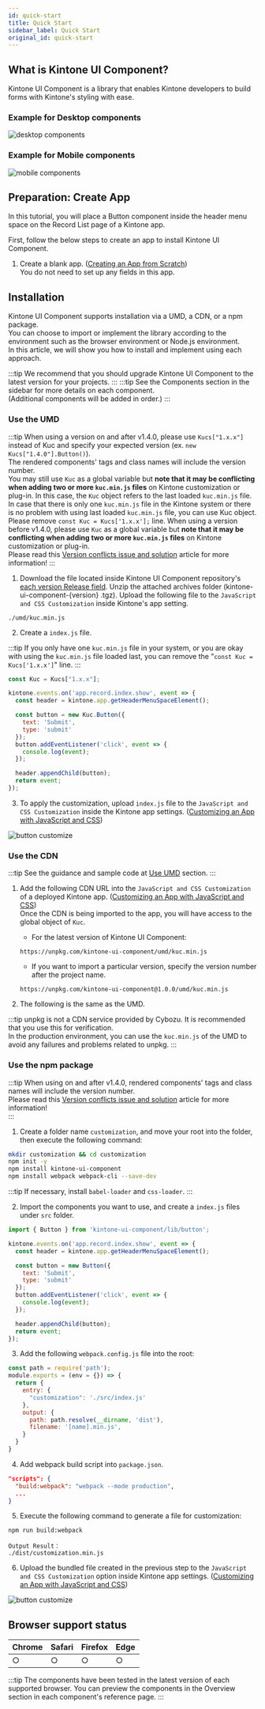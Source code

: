 ```yaml
---
id: quick-start
title: Quick Start
sidebar_label: Quick Start
original_id: quick-start
---
```


## What is Kintone UI Component?

Kintone UI Component is a library that enables Kintone developers to build forms with Kintone's styling with ease.

### Example for Desktop components

![desktop components](/img/desktop_components.png)

### Example for Mobile components

![mobile components](/img/mobile_components.png)

## Preparation: Create App

In this tutorial, you will place a Button component inside the header menu space on the Record List page of a Kintone app.

First, follow the below steps to create an app to install Kintone UI Component.

1. Create a blank app. ([Creating an App from Scratch](https://get.kintone.help/k/en/user/create_app/tutorial.html))<br/>
You do not need to set up any fields in this app.

## Installation

Kintone UI Component supports installation via a UMD, a CDN, or a npm package.<br/>
You can choose to import or implement the library according to the environment such as the browser environment or Node.js environment.<br/>
In this article, we will show you how to install and implement using each approach.

:::tip
We recommend that you should upgrade Kintone UI Component to the latest version for your projects.
:::
:::tip
See the Components section in the sidebar for more details on each component.<br/>
(Additional components will be added in order.)
:::

### Use the UMD

:::tip
When using a version on and after v1.4.0, please use `Kucs["1.x.x"]` instead of Kuc and specify your expected version (ex. `new Kucs["1.4.0"].Button()`).<br/>
The rendered components' tags and class names will include the version number.<br/>
You may still use `Kuc` as a global variable but **note that it may be conflicting when adding two or more `kuc.min.js` files** on Kintone customization or plug-in. In this case, the `Kuc` object refers to the last loaded `kuc.min.js` file.<br/>
In case that there is only one `kuc.min.js` file in the Kintone system or there is no problem with using last loaded `kuc.min.js` file, you can use Kuc object. Please remove `const Kuc = Kucs['1.x.x'];` line.
When using a version before v1.4.0, please use `Kuc` as a global variable but **note that it may be conflicting when adding two or more `kuc.min.js` files** on Kintone customization or plug-in.<br/>
Please read this [Version conflicts issue and solution](../guides/version-conflicts-issue-solution) article for more information!
:::

1. Download the file located inside Kintone UI Component repository's [each version Release field](https://github.com/kintone-labs/kintone-ui-component/releases). Unzip the attached archives folder (kintone-ui-component-{version} .tgz). Upload the following file to the `JavaScript and CSS Customization` inside Kintone's app setting.

```text
./umd/kuc.min.js
```

2. Create a `index.js` file.

:::tip
If you only have one `kuc.min.js` file in your system, or you are okay with using the `kuc.min.js` file loaded last, you can remove the "`const Kuc = Kucs['1.x.x']`" line.
:::

```js
const Kuc = Kucs["1.x.x"];

kintone.events.on('app.record.index.show', event => {
  const header = kintone.app.getHeaderMenuSpaceElement();

  const button = new Kuc.Button({
    text: 'Submit',
    type: 'submit'
  });
  button.addEventListener('click', event => {
    console.log(event);
  });

  header.appendChild(button);
  return event;
});
```

3. To apply the customization, upload `index.js` file to the `JavaScript and CSS Customization` inside the Kintone app settings. ([Customizing an App with JavaScript and CSS](https://get.kintone.help/k/en/user/app_settings/js_customize.html))

![button customize](/img/button_customize.png)

### Use the CDN
:::tip
See the guidance and sample code at [Use UMD](#use-the-umd) section.
:::

1. Add the following CDN URL into the `JavaScript and CSS Customization` of a deployed Kintone app. ([Customizing an App with JavaScript and CSS](https://get.kintone.help/k/en/user/app_settings/js_customize.html))<br/>
Once the CDN is being imported to the app, you will have access to the global object of `Kuc`.

   - For the latest version of Kintone UI Component:
    ```text
    https://unpkg.com/kintone-ui-component/umd/kuc.min.js
    ```

   - If you want to import a particular version, specify the version number after the project name.
    ```text
    https://unpkg.com/kintone-ui-component@1.0.0/umd/kuc.min.js
    ```

2. The following is the same as the UMD.

:::tip
unpkg is not a CDN service provided by Cybozu. It is recommended that you use this for verification.<br/>
In the production environment, you can use the `kuc.min.js` of the UMD to avoid any failures and problems related to unpkg.
:::

### Use the npm package

:::tip
When using on and after v1.4.0, rendered components' tags and class names will include the version number.<br/>
Please read this [Version conflicts issue and solution](../guides/version-conflicts-issue-solution) article for more information! <br/>
:::

1. Create a folder name `customization`, and move your root into the folder, then execute the following command:

```bash
mkdir customization && cd customization
npm init -y
npm install kintone-ui-component
npm install webpack webpack-cli --save-dev
```

:::tip
If necessary, install `babel-loader` and `css-loader`.
:::

2. Import the components you want to use, and create a `index.js` files under `src` folder.

```js
import { Button } from 'kintone-ui-component/lib/button';

kintone.events.on('app.record.index.show', event => {
  const header = kintone.app.getHeaderMenuSpaceElement();

  const button = new Button({
    text: 'Submit',
    type: 'submit'
  });
  button.addEventListener('click', event => {
    console.log(event);
  });

  header.appendChild(button);
  return event;
});

```
3. Add the following `webpack.config.js` file into the root:

```js
const path = require('path');
module.exports = (env = {}) => {
  return {
    entry: {
      "customization": './src/index.js'
    },
    output: {
      path: path.resolve(__dirname, 'dist'),
      filename: '[name].min.js',
    }
  }
}
```

4. Add webpack build script into `package.json`.

```json
"scripts": {
  "build:webpack": "webpack --mode production",
  ...
}
```

5. Execute the following command to generate a file for customization:

```bash
npm run build:webpack
```

```text
Output Result：
./dist/customization.min.js
```

6. Upload the bundled file created in the previous step to the `JavaScript and CSS Customization` option inside Kintone app settings. ([Customizing an App with JavaScript and CSS](https://get.kintone.help/k/en/user/app_settings/js_customize.html))

![button customize](/img/button_customize.png)

## Browser support status

<table>
   <thead>
      <tr>
         <th>Chrome</th>
         <th>Safari</th>
         <th>Firefox</th>
         <th>Edge</th>
      </tr>
   </thead>
   <tbody>
      <tr>
         <td>○</td>
         <td>○</td>
         <td>○</td>
         <td>○</td>
      </tr>
   </tbody>
</table>

:::tip
The components have been tested in the latest version of each supported browser.
You can preview the components in the Overview section in each component's reference page.
:::
